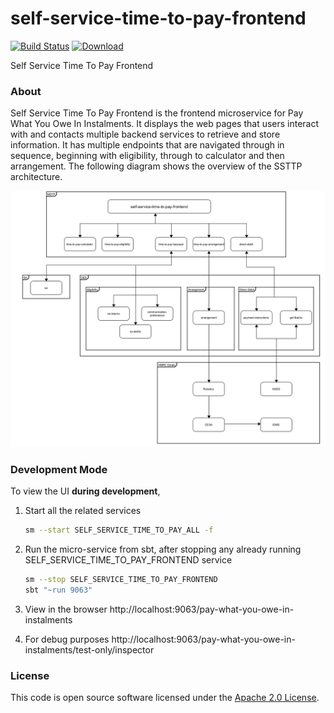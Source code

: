 # self-service-time-to-pay-frontend

[![Build Status](https://travis-ci.org/hmrc/self-service-time-to-pay-frontend.svg?branch=master)](https://travis-ci.org/hmrc/self-service-time-to-pay-frontend) [ ![Download](https://api.bintray.com/packages/hmrc/releases/self-service-time-to-pay-frontend/images/download.svg) ](https://bintray.com/hmrc/releases/self-service-time-to-pay-frontend/_latestVersion)

Self Service Time To Pay Frontend 

### About
Self Service Time To Pay Frontend is the frontend microservice for Pay What You Owe In Instalments.
It displays the web pages that users interact with and contacts multiple backend services to retrieve and store information.
It has multiple endpoints that are navigated through in sequence, beginning with eligibility, through to calculator and then arrangement.
The following diagram shows the overview of the SSTTP architecture.

<a href="https://github.com/hmrc/self-service-time-to-pay-frontend">
    <p align="center">
      <img src="https://raw.githubusercontent.com/hmrc/self-service-time-to-pay-frontend/master/public/ServiceOverview.png" alt="ServiceOverview">
    </p>
</a>

### Development Mode

To view the UI **during development**,

1. Start all the related services
    ```bash
    sm --start SELF_SERVICE_TIME_TO_PAY_ALL -f
    ```

2. Run the micro-service from sbt, after stopping any already running SELF_SERVICE_TIME_TO_PAY_FRONTEND service
    ```bash
    sm --stop SELF_SERVICE_TIME_TO_PAY_FRONTEND
    sbt "~run 9063"
    ```
    
3. View in the browser
 http://localhost:9063/pay-what-you-owe-in-instalments

4. For debug purposes
  http://localhost:9063/pay-what-you-owe-in-instalments/test-only/inspector


### License

This code is open source software licensed under the [Apache 2.0 License]("http://www.apache.org/licenses/LICENSE-2.0.html").
